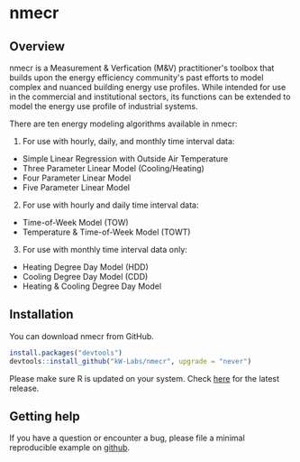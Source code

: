 # nmecr

## Overview

nmecr is a Measurement & Verfication (M&V) practitioner's toolbox that builds upon the energy efficiency community's past efforts to model complex and nuanced building energy use profiles. While intended for use in the commercial and institutional sectors, its functions can be extended to model the energy use profile of industrial systems.

There are ten energy modeling algorithms available in nmecr:

1. For use with hourly, daily, and monthly time interval data:
  - Simple Linear Regression with Outside Air Temperature
  - Three Parameter Linear Model (Cooling/Heating) 
  - Four Parameter Linear Model
  - Five Parameter Linear Model
  
2. For use with hourly and daily time interval data:
  - Time-of-Week Model (TOW)
  - Temperature & Time-of-Week Model (TOWT)
  
3. For use with monthly time interval data only:
  - Heating Degree Day Model (HDD)
  - Cooling Degree Day Model (CDD)
  - Heating & Cooling Degree Day Model

## Installation

You can download nmecr from GitHub.

``` r
install.packages("devtools")
devtools::install_github("kW-Labs/nmecr", upgrade = "never")
```
Please make sure R is updated on your system. Check [here](https://www.r-project.org/) for the latest release.

## Getting help

If you have a question or encounter a bug, please file a minimal reproducible example on [github](https://github.com/kW-Labs/nmecr/issues). 

